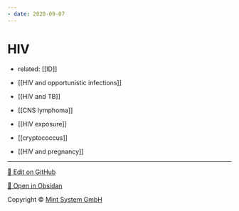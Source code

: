 ```yaml
---
- date: 2020-09-07
---
```


# HIV

- related: [[ID]]

- [[HIV and opportunistic infections]]

- [[HIV and TB]]

- [[CNS lymphoma]]

- [[HIV exposure]]

- [[cryptococcus]]
- [[HIV and pregnancy]]


<hr>

[📝 Edit on GitHub](https://github.com/Mint-System/Knowledge/blob/master/HIV.md)

[📂 Open in Obsidan](obsidian://open?vault=Knowledge%20Mint%20System&file=HIV.md ':target=_self')

<footer>Copyright © <a href="https://www.mint-system.ch/">Mint System GmbH</a></footer>
